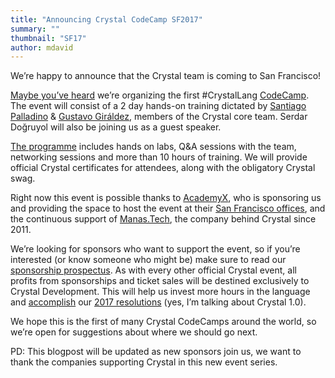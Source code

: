 ```yaml
---
title: "Announcing Crystal CodeCamp SF2017"
summary: ""
thumbnail: "SF17"
author: mdavid
---
```


We’re happy to announce that the Crystal team is coming to San Francisco!

[Maybe you’ve heard](https://twitter.com/CrystalLanguage/status/841763640629964800) we’re organizing the first #CrystalLang [CodeCamp](https://codecamp.crystal-lang.org/). The event will consist of a 2 day hands-on training dictated by [Santiago Palladino](https://manas.tech/staff/spalladino/) & [Gustavo Giráldez](https://manas.tech/staff/ggiraldez/), members of the Crystal core team. Serdar Doğruyol will also be joining us as a guest speaker.

[The programme](https://codecamp.crystal-lang.org/#Programme) includes hands on labs, Q&A sessions with the team, networking sessions and more than 10 hours of training. We will provide official Crystal certificates for attendees, along with the obligatory Crystal swag.

Right now this event is possible thanks to [AcademyX](https://www.academyx.com/), who is sponsoring us and providing the space to host the event at their [San Francisco offices](https://www.academyx.com/schedule/san_francisco/), and the continuous support of [Manas.Tech](http://manas.tech/), the company behind Crystal since 2011.

We’re looking for sponsors who want to support the event, so if you’re interested (or know someone who might be) make sure to read our [sponsorship prospectus](https://codecamp.crystal-lang.org/assets/Crystal-Sponsors-Prospectus-583b3c87b27dce9dc8c1c3554c2bd5ae0fb448f23d78a8f61cb3ae57122a0c77.pdf). As with every other official Crystal event, all profits from sponsorships and ticket sales will be destined exclusively to Crystal Development. This will help us invest more hours in the language and [accomplish](https://crystal-lang.org/2017/02/24/state-of-crystal-at-0.21.html) our [2017 resolutions](https://crystal-lang.org/2016/12/29/crystal-new-year-resolutions-for-2017-1-0.html) (yes, I’m talking about Crystal 1.0).

We hope this is the first of many Crystal CodeCamps around the world, so we’re open for suggestions about where we should go next.

PD: This blogpost will be updated as new sponsors join us, we want to thank the companies supporting Crystal in this new event series.
